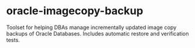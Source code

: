 # oracle-imagecopy-backup
Toolset for helping DBAs manage incrementally updated image copy backups of Oracle Databases. Includes automatic restore and verification tests.
